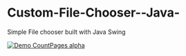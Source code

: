 # Custom-File-Chooser--Java-
Simple File chooser built with Java Swing 

[![Demo CountPages alpha](https://share.gifyoutube.com/KzB6Gb.gif)](https://github.com/faycal-gh/Custom-File-Chooser--Java-/blob/master/Video.mp4)

